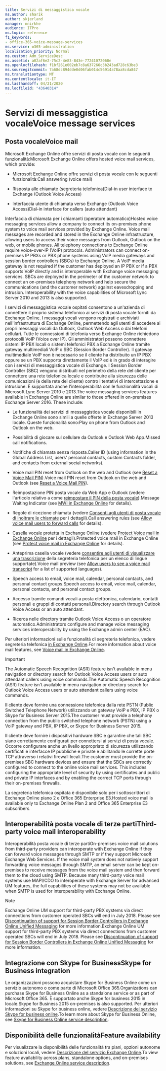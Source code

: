 ```yaml
---
title: Servizi di messaggistica vocale
ms.author: sharik
author: skjerland
manager: mnirkhe
audience: ITPro
ms.topic: reference
f1_keywords:
- office-365-voice-message-services
ms.service: o365-administration
localization_priority: Normal
ms.custom: Adm_ServiceDesc
ms.assetid: a02af6e2-75c2-4e83-843e-77241072068e
ms.openlocfilehash: f1bf261e002eb7c8a637266c3b243ad728c63be3
ms.sourcegitcommit: 7a68dc894dde0d06fab014c56914a78aa8cda847
ms.translationtype: MT
ms.contentlocale: it-IT
ms.lasthandoff: 04/21/2020
ms.locfileid: "43640314"
---
```

# <a name="voice-message-services"></a><span data-ttu-id="7a471-102">Servizi di messaggistica vocale</span><span class="sxs-lookup"><span data-stu-id="7a471-102">Voice message services</span></span>

## <a name="voice-mail"></a><span data-ttu-id="7a471-103">Posta vocale</span><span class="sxs-lookup"><span data-stu-id="7a471-103">Voice mail</span></span>

<span data-ttu-id="7a471-104">Microsoft Exchange Online offre servizi di posta vocale con le seguenti funzionalità:</span><span class="sxs-lookup"><span data-stu-id="7a471-104">Microsoft Exchange Online offers hosted voice mail services, which provide:</span></span>
  
- <span data-ttu-id="7a471-105">Microsoft Exchange Online offre servizi di posta vocale con le seguenti funzionalità:</span><span class="sxs-lookup"><span data-stu-id="7a471-105">Call answering (voice mail)</span></span>
    
- <span data-ttu-id="7a471-106">Risposta alle chiamate (segreteria telefonica)</span><span class="sxs-lookup"><span data-stu-id="7a471-106">Dial-in user interface to Exchange (Outlook Voice Access)</span></span>
    
- <span data-ttu-id="7a471-107">Interfaccia utente di chiamata verso Exchange (Outlook Voice Access)</span><span class="sxs-lookup"><span data-stu-id="7a471-107">Dial-in interface for callers (auto attendant)</span></span>
    
<span data-ttu-id="7a471-p101">Interfaccia di chiamata per i chiamanti (operatore automatico)</span><span class="sxs-lookup"><span data-stu-id="7a471-p101">Hosted voice messaging services allow a company to connect its on-premises phone system to voice mail services provided by Exchange Online. Voice mail messages are recorded and stored in the Exchange Online infrastructure, allowing users to access their voice messages from Outlook, Outlook on the web, or mobile phones. All telephony connections to Exchange Online require voice-over-IP (VoIP) protocols. Administrators can connect on-premises IP PBXs or PBX phone systems using VoIP media gateways and session border controllers (SBCs) to Exchange Online. A VoIP media gateway is not required if the customer has deployed an IP PBX or if a PBX supports VoIP directly and is interoperable with Exchange voice messaging services. SBCs are deployed in the perimeter of the customer network to connect an on-premises telephony network and help secure the communications (and the customer network) against eavesdropping and intrusion. Interoperability with the voice capabilities of Microsoft Lync Server 2010 and 2013 is also supported.</span></span>
  
<span data-ttu-id="7a471-p102">I servizi di messaggistica vocale ospitati consentono a un'azienda di connettere il proprio sistema telefonico ai servizi di posta vocale forniti da Exchange Online. I messaggi vocali vengono registrati e archiviati nell'infrastruttura di Exchange Online, permettendo agli utenti di accedere ai propri messaggi vocali da Outlook, Outlook Web Access o dai telefoni cellulari. Tutte le connessioni di telefonia verso Exchange Online richiedono protocolli VoIP (Voice over IP). Gli amministratori possono connettere sistemi IP PBX locali o sistemi telefonici PBX a Exchange Online tramite gateway multimediali VoIP o SBC (Session Border Controller). Il gateway multimediale VoIP non è necessario se il cliente ha distribuito un IP PBX oppure se un PBX supporta direttamente il VoIP ed è in grado di interagire con i servizi di messaggistica vocale di Exchange. I Session Border Controller (SBC) vengono distribuiti nel perimetro della rete del cliente per connettere una rete telefonica locale e contribuire alla sicurezza delle comunicazioni (e della rete del cliente) contro i tentativi di intercettazione e intrusione. È supportata anche l'interoperabilità con le funzionalità vocali di Microsoft Lync Server 2010 e 2013.</span><span class="sxs-lookup"><span data-stu-id="7a471-p102">The voice messaging services features available in Exchange Online are similar to those offered in on-premises Exchange Server 2016. These include:</span></span>
  
- <span data-ttu-id="7a471-117">Le funzionalità dei servizi di messaggistica vocale disponibili in Exchange Online sono simili a quelle offerte in Exchange Server 2013 locale. Queste funzionalità sono:</span><span class="sxs-lookup"><span data-stu-id="7a471-117">Play on phone from Outlook and Outlook on the web.</span></span>
    
- <span data-ttu-id="7a471-118">Possibilità di giocare sul cellulare da Outlook e Outlook Web App.</span><span class="sxs-lookup"><span data-stu-id="7a471-118">Missed call notifications.</span></span>
    
- <span data-ttu-id="7a471-119">Notifiche di chiamata senza risposta.</span><span class="sxs-lookup"><span data-stu-id="7a471-119">Caller ID (using information in the Global Address List, users' personal contacts, custom Contacts folder, and contacts from external social networks).</span></span>
    
- <span data-ttu-id="7a471-120">Voice mail PIN reset from Outlook on the web and Outlook (see [Reset a Voice Mail PIN](https://go.microsoft.com/fwlink/p/?LinkId=286328)).</span><span class="sxs-lookup"><span data-stu-id="7a471-120">Voice mail PIN reset from Outlook on the web and Outlook (see [Reset a Voice Mail PIN](https://go.microsoft.com/fwlink/p/?LinkId=286328)).</span></span>
    
- <span data-ttu-id="7a471-121">Reimpostazione PIN posta vocale da Web App e Outlook (vedere l'articolo relativo a come [reimpostare il PIN della posta vocale](https://go.microsoft.com/fwlink/p/?LinkId=271794)).</span><span class="sxs-lookup"><span data-stu-id="7a471-121">Message Waiting Indicator (see [MWI in Exchange Online](https://go.microsoft.com/fwlink/p/?LinkId=271794) for details).</span></span> 
    
- <span data-ttu-id="7a471-122">Regole di ricezione chiamata (vedere [Consenti agli utenti di posta vocale di inoltrare le chiamate](https://go.microsoft.com/fwlink/p/?LinkId=271795) per i dettagli).</span><span class="sxs-lookup"><span data-stu-id="7a471-122">Call answering rules (see [Allow voice mail users to forward calls](https://go.microsoft.com/fwlink/p/?LinkId=271795) for details).</span></span>
    
- <span data-ttu-id="7a471-123">Casella vocale protetta in Exchange Online (vedere [Protect Voice mail in Exchange Online](https://go.microsoft.com/fwlink/p/?LinkId=271796) per i dettagli).</span><span class="sxs-lookup"><span data-stu-id="7a471-123">Protected voice mail in Exchange Online (see [Protect voice mail in Exchange Online](https://go.microsoft.com/fwlink/p/?LinkId=271796) for details).</span></span>
    
- <span data-ttu-id="7a471-124">Anteprima casella vocale (vedere [consentire agli utenti di visualizzare una trascrizione](https://go.microsoft.com/fwlink/p/?LinkId=271797) della segreteria telefonica per un elenco di lingue supportate).</span><span class="sxs-lookup"><span data-stu-id="7a471-124">Voice mail preview (see [Allow users to see a voice mail transcript](https://go.microsoft.com/fwlink/p/?LinkId=271797) for a list of supported languages).</span></span>
    
- <span data-ttu-id="7a471-125">Speech access to email, voice mail, calendar, personal contacts, and personal contact groups.</span><span class="sxs-lookup"><span data-stu-id="7a471-125">Speech access to email, voice mail, calendar, personal contacts, and personal contact groups.</span></span>
    
- <span data-ttu-id="7a471-126">Accesso tramite comandi vocali a posta elettronica, calendario, contatti personali e gruppi di contatti personali.</span><span class="sxs-lookup"><span data-stu-id="7a471-126">Directory search through Outlook Voice Access or an auto attendant.</span></span>
    
- <span data-ttu-id="7a471-127">Ricerca nelle directory tramite Outlook Voice Access o un operatore automatico.</span><span class="sxs-lookup"><span data-stu-id="7a471-127">Administrators configure and manage voice messaging services interoperability by using the Exchange admin center (EAC).</span></span>
    
<span data-ttu-id="7a471-128">Per ulteriori informazioni sulle funzionalità di segreteria telefonica, vedere segreteria telefonica [in Exchange Online](https://go.microsoft.com/fwlink/p/?LinkId=271798).</span><span class="sxs-lookup"><span data-stu-id="7a471-128">For more information about voice mail features, see [Voice mail in Exchange Online](https://go.microsoft.com/fwlink/p/?LinkId=271798).</span></span>
  
> [!IMPORTANT]
> <span data-ttu-id="7a471-129">The Automatic Speech Recognition (ASR) feature isn't available in menu navigation or directory search for Outlook Voice Access users or auto attendant callers using voice commands.</span><span class="sxs-lookup"><span data-stu-id="7a471-129">The Automatic Speech Recognition (ASR) feature isn't available in menu navigation or directory search for Outlook Voice Access users or auto attendant callers using voice commands.</span></span> 
>
> <span data-ttu-id="7a471-130">Il cliente deve fornire una connessione telefonica dalla rete PSTN (Public Switched Telephone Network) utilizzando un gateway VoIP e PBX, IP PBX o Skype for Business Server 2015.</span><span class="sxs-lookup"><span data-stu-id="7a471-130">The customer must provide a telephony connection from the public switched telephone network (PSTN) using a VoIP gateway and PBX, IP PBX, or Skype for Business Server 2015.</span></span> 
>
> <span data-ttu-id="7a471-p103">Il cliente deve fornire i dispositivi hardware SBC e garantire che tali SBC siano correttamente configurati per connettersi ai servizi di posta vocale. Occorre configurare anche un livello appropriato di sicurezza utilizzando certificati e interfacce IP pubbliche e private e abilitando le corrette porte TCP attraverso i relativi firewall locali.</span><span class="sxs-lookup"><span data-stu-id="7a471-p103">The customer must provide the on-premises SBC hardware devices and ensure that the SBCs are correctly configured to connect to the online voice mail services. This includes configuring the appropriate level of security by using certificates and public and private IP interfaces and by enabling the correct TCP ports through their on-premises firewalls.</span></span> 
>
> <span data-ttu-id="7a471-133">La segreteria telefonica ospitata è disponibile solo per i sottoscrittori di Exchange Online piano 2 e Office 365 Enterprise E3.</span><span class="sxs-lookup"><span data-stu-id="7a471-133">Hosted voice mail is available only to Exchange Online Plan 2 and Office 365 Enterprise E3 subscribers.</span></span> 
  
## <a name="third-party-voice-mail-interoperability"></a><span data-ttu-id="7a471-134">Interoperabilità posta vocale di terze parti</span><span class="sxs-lookup"><span data-stu-id="7a471-134">Third-party voice mail interoperability</span></span>

<span data-ttu-id="7a471-p104">Interoperabilità posta vocale di terze parti</span><span class="sxs-lookup"><span data-stu-id="7a471-p104">On-premises voice mail solutions from third-party providers can interoperate with Exchange Online if they can forward voice messages through SMTP or if they support Microsoft Exchange Web Services. If the voice mail system does not natively support forwarding voice messages through SMTP, an email server can be kept on-premises to receive messages from the voice mail system and then forward them to the cloud using SMTP. Because many third-party voice mail systems use MAPI/CDO to interoperate with Exchange Server for advanced UM features, the full capabilities of these systems may not be available when SMTP is used for interoperability with Exchange Online.</span></span>
  
> [!NOTE]
> <span data-ttu-id="7a471-p105">Exchange Online UM support for third-party PBX systems via direct connections from customer operated SBCs will end in July 2018. Please see [Discontinuation of support for Session Border Controllers in Exchange Online Unified Messaging](https://techcommunity.microsoft.com/t5/Exchange-Team-Blog/Discontinuation-of-support-for-Session-Border-Controllers-in/ba-p/607117) for more information.</span><span class="sxs-lookup"><span data-stu-id="7a471-p105">Exchange Online UM support for third-party PBX systems via direct connections from customer operated SBCs will end in July 2018. Please see [Discontinuation of support for Session Border Controllers in Exchange Online Unified Messaging](https://techcommunity.microsoft.com/t5/Exchange-Team-Blog/Discontinuation-of-support-for-Session-Border-Controllers-in/ba-p/607117) for more information.</span></span> 
  
## <a name="skype-for-business-integration"></a><span data-ttu-id="7a471-140">Integrazione con Skype for Business</span><span class="sxs-lookup"><span data-stu-id="7a471-140">Skype for Business integration</span></span>

<span data-ttu-id="7a471-141">Le organizzazioni possono acquistare Skype for Business Online come un servizio autonomo o come parte di Microsoft Office 365.</span><span class="sxs-lookup"><span data-stu-id="7a471-141">Organizations can purchase Skype for Business Online as a standalone service or as part of Microsoft Office 365.</span></span> <span data-ttu-id="7a471-142">È supportato anche Skype for business 2015 in locale.</span><span class="sxs-lookup"><span data-stu-id="7a471-142">Skype for Business 2015 on-premises is also supported.</span></span> <span data-ttu-id="7a471-143">Per ulteriori informazioni su Skype for business online, vedere [Descrizione del servizio Skype for business online](../skype-for-business-online-service-description/skype-for-business-online-service-description.md).</span><span class="sxs-lookup"><span data-stu-id="7a471-143">To learn more about Skype for Business Online, see [Skype for Business Online service description](../skype-for-business-online-service-description/skype-for-business-online-service-description.md).</span></span>
  
## <a name="feature-availability"></a><span data-ttu-id="7a471-144">Disponibilità delle funzionalità</span><span class="sxs-lookup"><span data-stu-id="7a471-144">Feature availability</span></span>

<span data-ttu-id="7a471-145">Per visualizzare la disponibilità delle funzionalità tra piani, opzioni autonome e soluzioni locali, vedere [Descrizione del servizio Exchange Online](exchange-online-service-description.md).</span><span class="sxs-lookup"><span data-stu-id="7a471-145">To view feature availability across plans, standalone options, and on-premises solutions, see [Exchange Online service description](exchange-online-service-description.md).</span></span>
  

